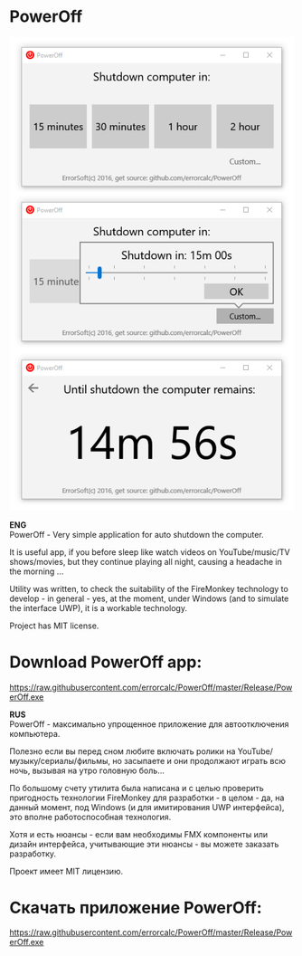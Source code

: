 # PowerOff
![Logo](cfx/screenshot.png)

**ENG**  
PowerOff - Very simple application for auto shutdown the computer.

It is useful app, if you before sleep like watch videos on YouTube/music/TV shows/movies, but they continue playing all night, causing a headache in the morning ...

Utility was written, to check the suitability of the FireMonkey technology to develop - in general - yes, at the moment, under Windows (and to simulate the interface UWP), it is a workable technology.

Project has MIT license.

# Download PowerOff app:
https://raw.githubusercontent.com/errorcalc/PowerOff/master/Release/PowerOff.exe

**RUS**  
PowerOff - максимально упрощенное приложение для автоотключения компьютера.

Полезно если вы перед сном любите включать ролики на YouTube/музыку/сериалы/фильмы, но засыпаете и они продолжают играть всю ночь, вызывая на утро головную боль...

По большому счету утилита была написана и с целью проверить пригодность технологии FireMonkey для разработки - в целом - да, на данный момент, под Windows (и для имитирования UWP интерфейса), это вполне работоспособная технология.

Хотя и есть нюансы - если вам необходимы FMX компоненты или дизайн интерфейса, учитывающие эти нюансы - вы можете заказать разработку.

Проект имеет MIT лицензию.

# Скачать приложение PowerOff:
https://raw.githubusercontent.com/errorcalc/PowerOff/master/Release/PowerOff.exe
